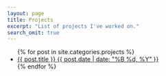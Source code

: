 ```yaml
---
layout: page
title: Projects
excerpt: "List of projects I've worked on."
search_omit: true
---
```


<ul class="post-list">
{% for post in site.categories.projects %} 
  <li><article><a href="{{ site.url }}{{ post.url }}">{{ post.title }} <span class="entry-date"><time datetime="{{ post.date | date_to_xmlschema }}">{{ post.date | date: "%B %d, %Y" }}</time></span></a></article></li>
{% endfor %}
</ul>

